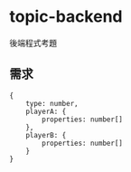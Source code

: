 # topic-backend
後端程式考題
## 需求
```jason
{
    type: number,
    playerA: {
        properties: number[]
    },
    playerB: {
        properties: number[]
    }
}
```
